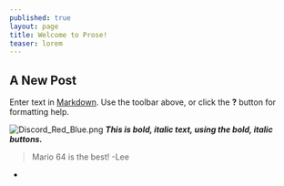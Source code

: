 ```yaml
---
published: true
layout: page
title: Welcome to Prose!
teaser: lorem
---
```


###

## A New Post

Enter text in [Markdown](http://daringfireball.net/projects/markdown/). Use the toolbar above, or click the **?** button for formatting help.

![Discord_Red_Blue.png]({{site.baseurl}}/_posts/Discord_Red_Blue.png)
****_This is bold, italic text, using the bold, italic buttons._****

> Mario 64 is the best!
-Lee

-


